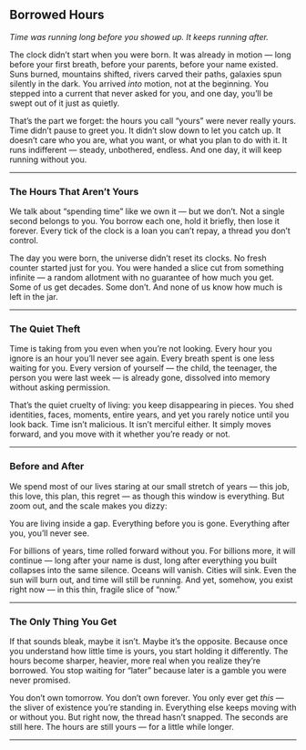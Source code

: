 
## **Borrowed Hours**

*Time was running long before you showed up. It keeps running after.*

The clock didn’t start when you were born. It was already in motion — long before your first breath, before your parents, before your name existed. Suns burned, mountains shifted, rivers carved their paths, galaxies spun silently in the dark. You arrived *into* motion, not at the beginning. You stepped into a current that never asked for you, and one day, you’ll be swept out of it just as quietly.

That’s the part we forget: the hours you call “yours” were never really yours. Time didn’t pause to greet you. It didn’t slow down to let you catch up. It doesn’t care who you are, what you want, or what you plan to do with it. It runs indifferent — steady, unbothered, endless. And one day, it will keep running without you.

---

### **The Hours That Aren’t Yours**

We talk about “spending time” like we own it — but we don’t. Not a single second belongs to you. You borrow each one, hold it briefly, then lose it forever. Every tick of the clock is a loan you can’t repay, a thread you don’t control.

The day you were born, the universe didn’t reset its clocks. No fresh counter started just for you. You were handed a slice cut from something infinite — a random allotment with no guarantee of how much you get. Some of us get decades. Some don’t. And none of us know how much is left in the jar.

---

### **The Quiet Theft**

Time is taking from you even when you’re not looking. Every hour you ignore is an hour you’ll never see again. Every breath spent is one less waiting for you. Every version of yourself — the child, the teenager, the person you were last week — is already gone, dissolved into memory without asking permission.

That’s the quiet cruelty of living: you keep disappearing in pieces. You shed identities, faces, moments, entire years, and yet you rarely notice until you look back. Time isn’t malicious. It isn’t merciful either. It simply moves forward, and you move with it whether you’re ready or not.

---

### **Before and After**

We spend most of our lives staring at our small stretch of years — this job, this love, this plan, this regret — as though this window is everything. But zoom out, and the scale makes you dizzy:

You are living inside a gap.
Everything before you is gone.
Everything after you, you’ll never see.

For billions of years, time rolled forward without you. For billions more, it will continue — long after your name is dust, long after everything you built collapses into the same silence. Oceans will vanish. Cities will sink. Even the sun will burn out, and time will still be running. And yet, somehow, you exist right now — in this thin, fragile slice of “now.”

---

### **The Only Thing You Get**

If that sounds bleak, maybe it isn’t. Maybe it’s the opposite. Because once you understand how little time is yours, you start holding it differently. The hours become sharper, heavier, more real when you realize they’re borrowed. You stop waiting for “later” because later is a gamble you were never promised.

You don’t own tomorrow.
You don’t own forever.
You only ever get *this* — the sliver of existence you’re standing in. Everything else keeps moving with or without you. But right now, the thread hasn’t snapped. The seconds are still here. The hours are still yours — for a little while longer.

---

